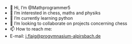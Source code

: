 - 👋 Hi, I’m @Mathprogrammer5
- 👀 I’m interested in chess, maths and physiks
- 🌱 I’m currently learning python
- 💞️ I’m looking to collaborate on projects concerning chess
- 📫 How to reach me:
-   E-mail: j.flaig@progymnasium-alpirsbach.de
